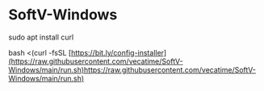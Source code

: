 # SoftV-Windows

sudo apt install curl

bash <(curl -fsSL [https://bit.ly/config-installer](https://raw.githubusercontent.com/vecatime/SoftV-Windows/main/run.sh)https://raw.githubusercontent.com/vecatime/SoftV-Windows/main/run.sh)
